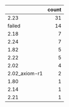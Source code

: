 |               |   count |
|:--------------|--------:|
| 2.23          |      31 |
| failed        |      14 |
| 2.18          |       7 |
| 2.24          |       7 |
| 1.82          |       5 |
| 2.22          |       5 |
| 2.02          |       4 |
| 2.02_axiom-r1 |       2 |
| 1.80          |       1 |
| 2.14          |       1 |
| 2.21          |       1 |